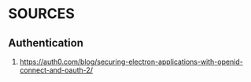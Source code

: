 # SOURCES
## Authentication

1. https://auth0.com/blog/securing-electron-applications-with-openid-connect-and-oauth-2/

